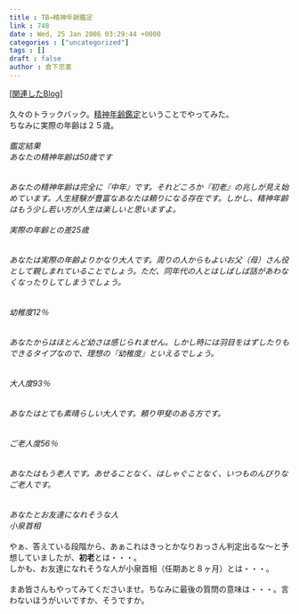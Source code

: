 ```yaml
---
title : TB→精神年齢鑑定
link : 748
date : Wed, 25 Jan 2006 03:29:44 +0000
categories : ["uncategorized"]
tags : []
draft : false
author : 倉下忠憲
---
```


[<A HREF="http://www.doblog.com/weblog/myblog/59014/2251063#2251063" TARGET="_blank">関連したBlog</A>]<BR><BR>久々のトラックバック。<A HREF="http://www.ryu2world.com/seiframe.html" TARGET="_blank">精神年齢鑑定</A>ということでやってみた。<BR>ちなみに実際の年齢は２５歳。<BR><BR><I>鑑定結果<BR>あなたの精神年齢は50歳です<BR><BR><BR>あなたの精神年齢は完全に『中年』です。それどころか『初老』の兆しが見え始めています。人生経験が豊富なあなたは頼りになる存在です。しかし、精神年齢はもう少し若い方が人生は楽しいと思いますよ。<BR><BR>実際の年齢との差25歳<BR><BR><BR>あなたは実際の年齢よりかなり大人です。周りの人からもよいお父（母）さん役として親しまれていることでしょう。ただ、同年代の人とはしばしば話があわなくなったりしてしまうでしょう。<BR><BR><BR>幼稚度12％<BR><BR><BR>あなたからはほとんど幼さは感じられません。しかし時には羽目をはずしたりもできるタイプなので、理想の『幼稚度』といえるでしょう。<BR><BR><BR>大人度93％<BR><BR><BR>あなたはとても素晴らしい大人です。頼り甲斐のある方です。<BR><BR><BR>ご老人度56％<BR><BR><BR>あなたはもう老人です。あせることなく、はしゃぐことなく、いつものんびりなご老人です。<BR><BR><BR>あなたとお友達になれそうな人<BR>小泉首相</I><BR><BR>やぁ、答えている段階から、あぁこれはきっとかなりおっさん判定出るな～と予想していましたが、<B>初老</B>とは・・・。<BR>しかも、お友達になれそうな人が小泉首相（任期あと８ヶ月）とは・・・。<BR><BR>まあ皆さんもやってみてくださいませ。ちなみに最後の質問の意味は・・・。言わないほうがいいですか、そうですか。<br><br>

